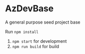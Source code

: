 # AzDevBase

A general purpose seed project base

Run `npm install`

  1. `npm start` for development
  2. `npm run build` for build
